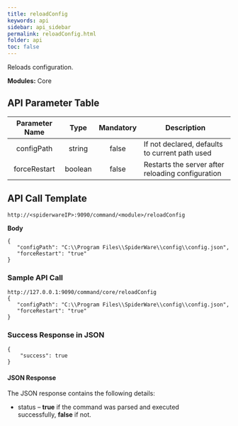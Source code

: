 ```yaml
---
title: reloadConfig
keywords: api
sidebar: api_sidebar
permalink: reloadConfig.html
folder: api
toc: false
---
```


Reloads configuration.

**Modules:** Core




## API Parameter Table


| **Parameter Name** |  **Type**  | **Mandatory** | **Description**                                     |
| :----------------: | :--------: | :-----------: | --------------------------------------------------- |
|     configPath     |   string   |     false     | If not declared, defaults to current path used      |
|   forceRestart     |   boolean  |     false     | Restarts the server after reloading configuration   |



## API Call Template

``` 
http://<spiderwareIP>:9090/command/<module>/reloadConfig
```
**Body**
``` 
{
   "configPath": "C:\\Program Files\\SpiderWare\\config\\config.json",
   "forceRestart": "true"
}
```



### Sample API Call

``` 
http://127.0.0.1:9090/command/core/reloadConfig
{
   "configPath": "C:\\Program Files\\SpiderWare\\config\\config.json",
   "forceRestart": "true"
}
```



### Success Response in JSON

``` 
{
    "success": true
}
```



#### JSON Response

The JSON response contains the following details:

- status – **true** if the command was parsed and executed successfully, **false** if not.
